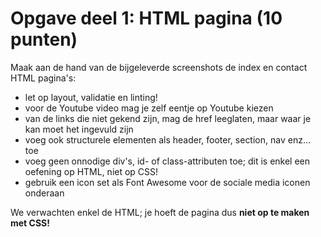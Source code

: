 # Opgave deel 1: HTML pagina (10 punten)

Maak aan de hand van de bijgeleverde screenshots de index en contact HTML pagina's:
- let op layout, validatie en linting!
- voor de Youtube video mag je zelf eentje op Youtube kiezen
- van de links die niet gekend zijn, mag de href leeglaten, maar waar je kan moet het ingevuld zijn
- voeg ook structurele elementen als header, footer, section, nav enz... toe
- voeg geen onnodige div's, id- of class-attributen toe; dit is enkel een oefening op HTML, niet op CSS!
- gebruik een icon set als Font Awesome voor de sociale media iconen onderaan

We verwachten enkel de HTML; je hoeft de pagina dus **niet op te maken met CSS!**
